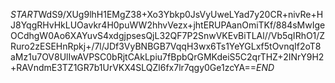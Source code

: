 $START$WdS9/XUg9lhH1EMgZ38+Xo3Ybkp0JsVyUweLYad7y20CR+nivRe+HJ8YqgRHvHkLUOavkr4H0puWW2hhvVezx+jhtERUPAanOmiTKf/884sMwIgeOCdhgW0Ao6XAYuvS4xdgjpsesQjL32QF7P2SnwVKEvBiTLAl//Vb5qIRhO1/ZRuro2zESEHnRpkj+/7l/JDf3VyBNBGB7VqqH3wx6Ts1YeYGLxf5tOvnqIf2oT8aMz1u7OV8UlIwAVPSC0bRjtCAkLpiu7fBpbQrGMKdeiS5C2qrTHZ+2INrY9H2+RAVndmE3TZ1GR7b1UrVKX4SLQZl6fx7lr7qgy0Ge1zcYA==$END$